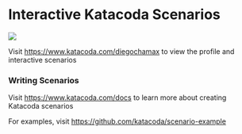 # Interactive Katacoda Scenarios

[![](http://shields.katacoda.com/katacoda/diegochamax/count.svg)](https://www.katacoda.com/diegochamax "Get your profile on Katacoda.com")

Visit https://www.katacoda.com/diegochamax to view the profile and interactive scenarios

### Writing Scenarios
Visit https://www.katacoda.com/docs to learn more about creating Katacoda scenarios

For examples, visit https://github.com/katacoda/scenario-example

